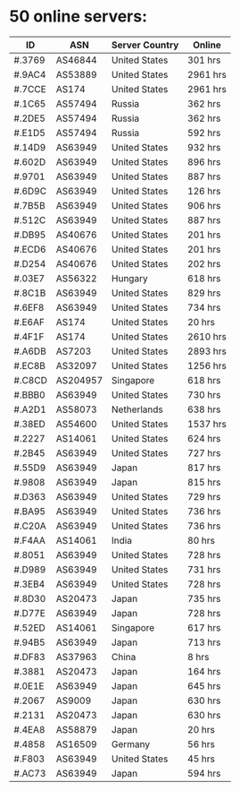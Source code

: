 # 50 online servers:

| ID | ASN | Server Country | Online |
| ------ | ------ | ------ | ------ |
| #.3769 | AS46844 | United States | 301 hrs |
| #.9AC4 | AS53889 | United States | 2961 hrs |
| #.7CCE | AS174 | United States | 2961 hrs |
| #.1C65 | AS57494 | Russia | 362 hrs |
| #.2DE5 | AS57494 | Russia | 362 hrs |
| #.E1D5 | AS57494 | Russia | 592 hrs |
| #.14D9 | AS63949 | United States | 932 hrs |
| #.602D | AS63949 | United States | 896 hrs |
| #.9701 | AS63949 | United States | 887 hrs |
| #.6D9C | AS63949 | United States | 126 hrs |
| #.7B5B | AS63949 | United States | 906 hrs |
| #.512C | AS63949 | United States | 887 hrs |
| #.DB95 | AS40676 | United States | 201 hrs |
| #.ECD6 | AS40676 | United States | 201 hrs |
| #.D254 | AS40676 | United States | 202 hrs |
| #.03E7 | AS56322 | Hungary | 618 hrs |
| #.8C1B | AS63949 | United States | 829 hrs |
| #.6EF8 | AS63949 | United States | 734 hrs |
| #.E6AF | AS174 | United States | 20 hrs |
| #.4F1F | AS174 | United States | 2610 hrs |
| #.A6DB | AS7203 | United States | 2893 hrs |
| #.EC8B | AS32097 | United States | 1256 hrs |
| #.C8CD | AS204957 | Singapore | 618 hrs |
| #.BBB0 | AS63949 | United States | 730 hrs |
| #.A2D1 | AS58073 | Netherlands | 638 hrs |
| #.38ED | AS54600 | United States | 1537 hrs |
| #.2227 | AS14061 | United States | 624 hrs |
| #.2B45 | AS63949 | United States | 727 hrs |
| #.55D9 | AS63949 | Japan | 817 hrs |
| #.9808 | AS63949 | Japan | 815 hrs |
| #.D363 | AS63949 | United States | 729 hrs |
| #.BA95 | AS63949 | United States | 736 hrs |
| #.C20A | AS63949 | United States | 736 hrs |
| #.F4AA | AS14061 | India | 80 hrs |
| #.8051 | AS63949 | United States | 728 hrs |
| #.D989 | AS63949 | United States | 731 hrs |
| #.3EB4 | AS63949 | United States | 728 hrs |
| #.8D30 | AS20473 | Japan | 735 hrs |
| #.D77E | AS63949 | Japan | 728 hrs |
| #.52ED | AS14061 | Singapore | 617 hrs |
| #.94B5 | AS63949 | Japan | 713 hrs |
| #.DF83 | AS37963 | China | 8 hrs |
| #.3881 | AS20473 | Japan | 164 hrs |
| #.0E1E | AS63949 | Japan | 645 hrs |
| #.2067 | AS9009 | Japan | 630 hrs |
| #.2131 | AS20473 | Japan | 630 hrs |
| #.4EA8 | AS58879 | Japan | 20 hrs |
| #.4858 | AS16509 | Germany | 56 hrs |
| #.F803 | AS63949 | United States | 45 hrs |
| #.AC73 | AS63949 | Japan | 594 hrs |

